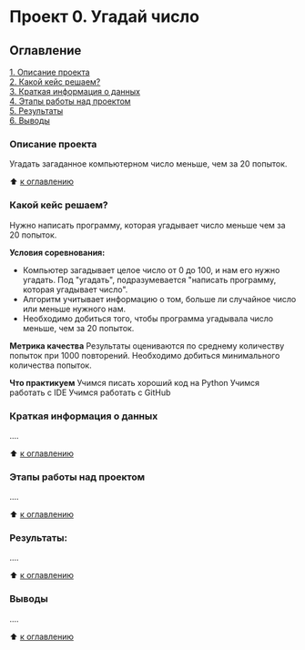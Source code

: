 # Проект 0. Угадай число

## Оглавление
[1. Описание проекта](https://github.com/ElenaDvoretskaya/sf_data_science/blob/main/project_0/readme.md#Описание-проекта)   
[2. Какой кейс решаем?](https://github.com/ElenaDvoretskaya/sf_data_science/blob/main/project_0/readme.md#Какой-кейс-решаем)    
[3. Краткая информация о данных](https://github.com/ElenaDvoretskaya/sf_data_science/blob/main/project_0/readme.md#Краткая-информация-о-данных)      
[4. Этапы работы над проектом](https://github.com/ElenaDvoretskaya/sf_data_science/blob/main/project_0/readme.md#Этапы-работы-над-проектом)      
[5. Результаты](https://github.com/ElenaDvoretskaya/sf_data_science/blob/main/project_0/readme.md#Результаты)      
[6. Выводы](https://github.com/ElenaDvoretskaya/sf_data_science/blob/main/project_0/readme.md#Выводы)    

### Описание проекта
Угадать загаданное компьютерном число меньше, чем за 20 попыток.

:arrow_up: [к оглавлению](https://github.com/ElenaDvoretskaya/sf_data_science/blob/main/project_0/readme.md#Оглавление)

### Какой кейс решаем?
Нужно написать программу, которая угадывает число меньше чем за 20 попыток.

**Условия соревнования:**
- Компьютер загадывает целое число от 0 до 100, и нам его нужно угадать. Под "угадать", подразумевается "написать программу, которая угадывает число".
- Алгоритм учитывает информацию о том, больше ли случайное число или меньше нужного нам.
- Необходимо добиться того, чтобы программа угадывала число меньше, чем за 20 попыток.

**Метрика качества**
Результаты оцениваются по среднему количеству попыток при 1000 повторений. Необходимо добиться минимального количества попыток.

**Что практикуем**
Учимся писать хороший код на Python
Учимся работать с IDE
Учимся работать с GitHub

### Краткая информация о данных
....

:arrow_up: [к оглавлению](https://github.com/ElenaDvoretskaya/sf_data_science/blob/main/project_0/readme.md#Оглавление)

### Этапы работы над проектом
....

:arrow_up: [к оглавлению](https://github.com/ElenaDvoretskaya/sf_data_science/blob/main/project_0/readme.md#Оглавление)

### Результаты:
....

:arrow_up: [к оглавлению](https://github.com/ElenaDvoretskaya/sf_data_science/blob/main/project_0/readme.md#Оглавление)

### Выводы
....

:arrow_up: [к оглавлению](https://github.com/ElenaDvoretskaya/sf_data_science/blob/main/project_0/readme.md#Оглавление)